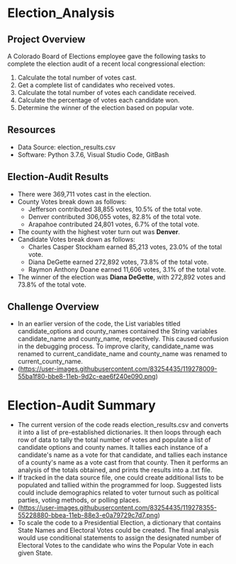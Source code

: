 # Election_Analysis

## Project Overview
A Colorado Board of Elections employee gave the following tasks to complete the election audit of a recent local congressional election:
1. Calculate the total number of votes cast.
2. Get a complete list of candidates who received votes.
3. Calculate the total number of votes each candidate received.
4. Calculate the percentage of votes each candidate won.
5. Determine the winner of the election based on popular vote.

## Resources
- Data Source: election_results.csv
- Software: Python 3.7.6, Visual Studio Code, GitBash

## Election-Audit Results
- There were 369,711 votes cast in the election.
- County Votes break down as follows:
    - Jefferson contributed 38,855 votes, 10.5% of the total vote.
    - Denver contributed 306,055 votes, 82.8% of the total vote.
    - Arapahoe contributed 24,801 votes, 6.7% of the total vote.
- The county with the highest voter turn out was **Denver**.
- Candidate Votes break down as follows:
    - Charles Casper Stockham earned 85,213 votes, 23.0% of the total vote.
    - Diana DeGette earned 272,892 votes, 73.8% of the total vote.
    - Raymon Anthony Doane earned 11,606 votes, 3.1% of the total vote.
 - The winner of the election was **Diana DeGette**, with 272,892 votes and 73.8% of the total vote.

## Challenge Overview
 - In an earlier version of the code, the List variables titled candidate_options and county_names contained the String variables candidate_name and county_name, respectively. This caused confusion in the debugging process. To improve clarity, candidate_name was renamed to current_candidate_name and county_name was renamed to current_county_name.
- (https://user-images.githubusercontent.com/83254435/119278009-55ba1f80-bbe8-11eb-9d2c-eae6f240e090.png)

# Election-Audit Summary
- The current version of the code reads election_results.csv and converts it into a list of pre-established dictionaries. It then loops through each row of data to tally the total number of votes and populate a list of candidate options and county names. It tallies each instance of a candidate's name as a vote for that candidate, and tallies each instance of a county's name as a vote cast from that county. Then it performs an analysis of the totals obtained, and prints the results into a .txt file. 
- If tracked in the data source file, one could create additional lists to be populated and tallied within the programmed for loop. Suggested lists could include demographics related to voter turnout such as political parties, voting methods, or polling places.
- (https://user-images.githubusercontent.com/83254435/119278355-55228880-bbea-11eb-88e3-e0a79729c7d7.png)
- To scale the code to a Presidential Election, a dictionary that contains State Names and Electoral Votes could be created. The final analysis would use conditional statements to assign the designated number of Electoral Votes to the candidate who wins the Popular Vote in each given State.
